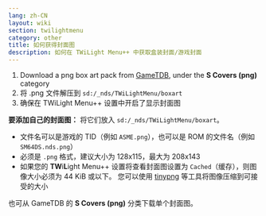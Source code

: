 ```yaml
---
lang: zh-CN
layout: wiki
section: twilightmenu
category: other
title: 如何获得封面图
description: 如何在 TWiLight Menu++ 中获取盒装封面/游戏封面
---
```


1. Download a png box art pack from [GameTDB](https://www.gametdb.com/DS/Downloads#cover_packs), under the **S Covers (png)** category
1. 将 .png 文件解压到 `sd:/_nds/TWiLightMenu/boxart`
1. 确保在 TWiLight Menu++ 设置中开启了显示封面图

**要添加自己的封面图：** 将它们放入 `sd:/_nds/TWiLightMenu/boxart`。
- 文件名可以是游戏的 TID（例如 `ASME.png`），也可以是 ROM 的文件名（例如 `SM64DS.nds.png`）
- 必须是 `.png` 格式，建议大小为 128x115，最大为 208x143
- 如果您的 **TW**i**L**ight Menu++ 设置将查看封面图设置为 `Cached`（缓存），则图像大小必须为 44 KiB 或以下。 您可以使用 [tinypng](https://tinypng.com/) 等工具将图像压缩到可接受的大小

也可从 GameTDB 的 **S Covers (png)** 分类下载单个封面图。
